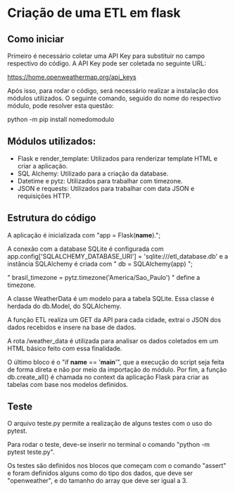 # Criação de uma ETL em flask

## Como iniciar 

Primeiro é necessário coletar uma API Key para substituir no campo respectivo do código. A API Key pode ser coletada no seguinte URL:

https://home.openweathermap.org/api_keys

Após isso, para rodar o código, será necessário realizar a instalação dos módulos utilizados. O seguinte comando, seguido do nome do respectivo módulo, pode resolver esta questão:

python -m pip install nomedomodulo

## Módulos utilizados:

* Flask e render_template: Utilizados para renderizar template HTML e criar a aplicação.
* SQL Alchemy: Utilizado para a criação da database.
* Datetime e pytz: Utilizados para trabalhar com timezone.
* JSON e requests: Utilizados para trabalhar com data JSON e requisições HTTP.

## Estrutura do código

A aplicação é inicializada com "app = Flask(__name__).";

A conexão com a database SQLite é configurada com app.config['SQLALCHEMY_DATABASE_URI'] = 'sqlite:///etl_database.db' e a instância SQLAlchemy é criada com " db = SQLAlchemy(app) ";

" brasil_timezone = pytz.timezone('America/Sao_Paulo') " define a timezone.

A classe WeatherData é um modelo para a tabela SQLite. Essa classe é herdada do db.Model, do SQLAlchemy.

A função ETL realiza um GET da API para cada cidade, extrai o JSON dos dados recebidos e insere na base de dados. 

A rota /weather_data é utilizada para analisar os dados coletados em um HTML básico feito com essa finalidade.

O último bloco é o  "if __name__ == '__main__'", que a execução do script seja feita de forma direta e não por meio da importação do módulo. Por fim, a função db.create_all() é chamada no context da aplicação Flask para criar as tabelas com base nos modelos definidos.

## Teste

O arquivo teste.py permite a realização de alguns testes com o uso do pytest. 

Para rodar o teste, deve-se inserir no terminal o comando "python -m pytest teste.py". 

Os testes são definidos nos blocos que começam com o comando "assert" e foram definidos alguns como do tipo dos dados, que deve ser "openweather", e do tamanho do array que deve ser igual a 3. 
  

